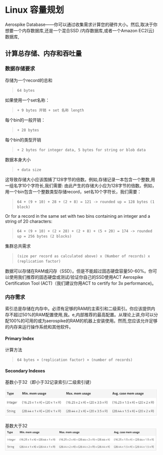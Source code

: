# Linux 容量规划

 Aerospike Database——你可以通过收集需求计算您的硬件大小。然后,取决于你想要一个内存数据库,还是一个混合SSD /内存数据库,或者一个Amazon EC2(云)数据库,

## 计算总存储、内存和吞吐量

### 数据存储要求

存储为一个record的总和
>```64 bytes```

如果使用一个set名称：

>```+ 9 bytes 开销 + set 名称 length```

每个bin的一般开销：

>```+ 28 bytes```

每个bin的类型开销

>```+ 2 bytes for integer data, 5 bytes for string or blob data```

数据本身大小

>```+ data size```



这导致存储大小应该围捕了128字节的倍数。例如,存储记录一本包含一个整数,用一组名字10个字符长,我们需要:
由此产生的存储大小应为128字节的倍数。例如，用一个bin包含一个整数类型存储record，set名10个字符长，我们需要：

>```64 + (9 + 10) + 28 + (2 + 8) = 121 -> rounded up = 128 bytes (1 block)```

Or for a record in the same set with two bins containing an integer and a string of 20 characters:

>```64 + (9 + 10) + (2 × 28) + (2 + 8) + (5 + 20) = 174 -> rounded up = 256 bytes (2 blocks)```

集群总共需求

>```(size per record as calculated above) x (Number of records) x (replication factor)```

数据可以存储在RAM或闪存（SSD）。但是不能超过固态硬盘容量50-60%。你可以使用我们推荐的固态硬盘或测试/验证你自己的SSD使用ACT Aerospike Certification Tool (ACT)（我们建议你用ACT to certify for 3x performance)。



### 内存需求

索引总是存储在内存中。必须有足够的RAM的主索引和二级索引。你应该提供内存不超过50%的RAM配置使用,我。e,内部推荐的最高配置。从理论上讲,你可以分配100%的可用的或为aerospike的RAM的机器上安装使用。然而,您应该允许足够的内存来运行操作系统和其他软件。


#### Primary Index
计算方法
>```64 bytes × (replication factor) × (number of records)```

#### Secondary Indexes
基数小于32（即小于32记录索引/二级索引键）

![](QQ截图20151222172255.jpg)

基数大于32
![](QQ截图20151222172330.jpg)








